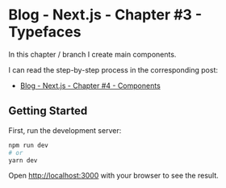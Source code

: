 # Blog - Next.js - Chapter #3 - Typefaces

In this chapter / branch I create main components.

I can read the step-by-step process in the corresponding post:

- [Blog - Next.js - Chapter #4 - Components](https://blog-qbreis.vercel.app/posts/blog-nextjs-4-components)

## Getting Started

First, run the development server:

```bash
npm run dev
# or
yarn dev
```

Open [http://localhost:3000](http://localhost:3000) with your browser to see the result.
